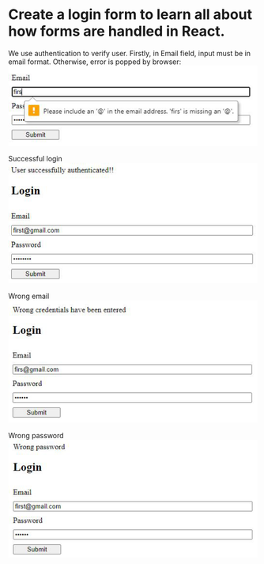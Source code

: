 # Create a login form to learn all about how forms are handled in React.

We use authentication to verify user.
Firstly, in Email field, input must be in email format. Otherwise, error is popped by browser:
![alt text](./img/email.png "email format verification")

Successful login
![alt text](./img/success.png "Successful login")

Wrong email
![alt text](./img/wrong-email.png "wrong email")

Wrong password
![alt text](./img/wrong-pw.png "wrong password")
